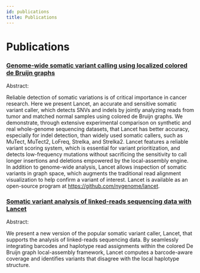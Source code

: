 ```yaml
---
id: publications
title: Publications
---
```

# Publications

### [Genome-wide somatic variant calling using localized colored de Bruijn graphs](https://www.nature.com/articles/s42003-018-0023-9)

Abstract:

Reliable detection of somatic variations is of critical importance in cancer research. Here we present Lancet, an accurate and sensitive somatic variant caller, which detects SNVs and indels by jointly analyzing reads from tumor and matched normal samples using colored de Bruijn graphs. We demonstrate, through extensive experimental comparison on synthetic and real whole-genome sequencing datasets, that Lancet has better accuracy, especially for indel detection, than widely used somatic callers, such as MuTect, MuTect2, LoFreq, Strelka, and Strelka2. Lancet features a reliable variant scoring system, which is essential for variant prioritization, and detects low-frequency mutations without sacrificing the sensitivity to call longer insertions and deletions empowered by the local-assembly engine. In addition to genome-wide analysis, Lancet allows inspection of somatic variants in graph space, which augments the traditional read alignment visualization to help confirm a variant of interest. Lancet is available as an open-source program at https://github.com/nygenome/lancet.

### [Somatic variant analysis of linked-reads sequencing data with Lancet](https://www.biorxiv.org/content/10.1101/2020.07.04.158063v1)

Abstract:

We present a new version of the popular somatic variant caller, Lancet, that supports the analysis of linked-reads sequencing data. By seamlessly integrating barcodes and haplotype read assignments within the colored De Bruijn graph local-assembly framework, Lancet computes a barcode-aware coverage and identifies variants that disagree with the local haplotype structure.
